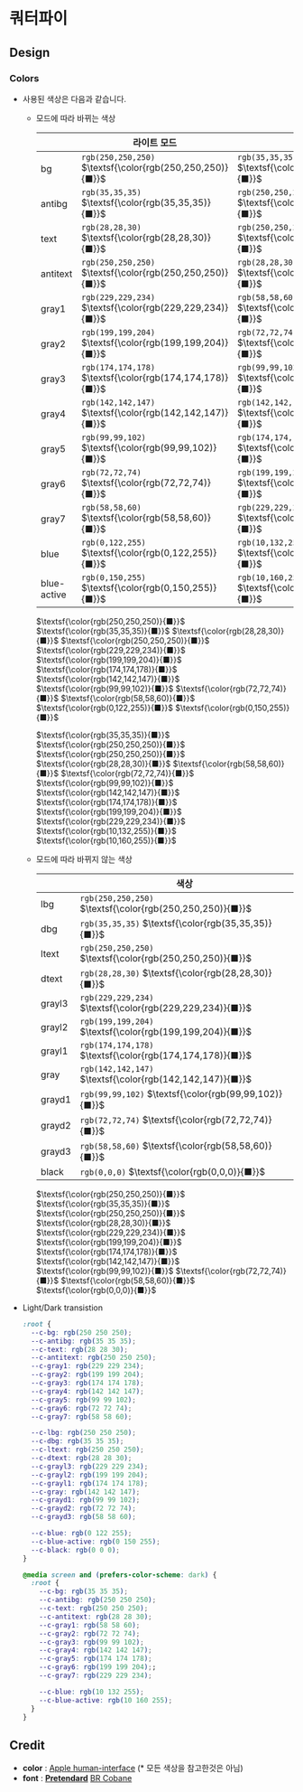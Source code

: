 # 쿼터파이

## Design

### Colors

+ 사용된 색상은 다음과 같습니다.
  + 모드에 따라 바뀌는 색상

    |  | 라이트 모드  | 다크 모드 |
    | --- | --- | --- |
    | bg | `rgb(250,250,250)` $\textsf{\color{rgb(250,250,250)}{■}}$ | `rgb(35,35,35)` $\textsf{\color{rgb(35,35,35)}{■}}$ |
    | antibg | `rgb(35,35,35)` $\textsf{\color{rgb(35,35,35)}{■}}$ | `rgb(250,250,250)` $\textsf{\color{rgb(250,250,250)}{■}}$ |
    | text | `rgb(28,28,30)` $\textsf{\color{rgb(28,28,30)}{■}}$ | `rgb(250,250,250)` $\textsf{\color{rgb(250,250,250)}{■}}$ |
    | antitext | `rgb(250,250,250)` $\textsf{\color{rgb(250,250,250)}{■}}$ | `rgb(28,28,30)` $\textsf{\color{rgb(28,28,30)}{■}}$ |
    | gray1 | `rgb(229,229,234)` $\textsf{\color{rgb(229,229,234)}{■}}$ | `rgb(58,58,60)` $\textsf{\color{rgb(58,58,60)}{■}}$ |
    | gray2 | `rgb(199,199,204)` $\textsf{\color{rgb(199,199,204)}{■}}$ | `rgb(72,72,74)` $\textsf{\color{rgb(72,72,74)}{■}}$ |
    | gray3 | `rgb(174,174,178)` $\textsf{\color{rgb(174,174,178)}{■}}$ | `rgb(99,99,102)` $\textsf{\color{rgb(99,99,102)}{■}}$ |
    | gray4 | `rgb(142,142,147)` $\textsf{\color{rgb(142,142,147)}{■}}$ | `rgb(142,142,147)` $\textsf{\color{rgb(142,142,147)}{■}}$ |
    | gray5 | `rgb(99,99,102)` $\textsf{\color{rgb(99,99,102)}{■}}$ | `rgb(174,174,178)` $\textsf{\color{rgb(174,174,178)}{■}}$ |
    | gray6 | `rgb(72,72,74)` $\textsf{\color{rgb(72,72,74)}{■}}$ | `rgb(199,199,204)` $\textsf{\color{rgb(199,199,204)}{■}}$ |
    | gray7 | `rgb(58,58,60)` $\textsf{\color{rgb(58,58,60)}{■}}$ | `rgb(229,229,234)` $\textsf{\color{rgb(229,229,234)}{■}}$ |
    | blue | `rgb(0,122,255)` $\textsf{\color{rgb(0,122,255)}{■}}$ | `rgb(10,132,255)` $\textsf{\color{rgb(10,132,255)}{■}}$ |
    | blue-active | `rgb(0,150,255)` $\textsf{\color{rgb(0,150,255)}{■}}$ | `rgb(10,160,255)` $\textsf{\color{rgb(10,160,255)}{■}}$ |

    $\textsf{\color{rgb(250,250,250)}{■}}$ $\textsf{\color{rgb(35,35,35)}{■}}$ $\textsf{\color{rgb(28,28,30)}{■}}$ $\textsf{\color{rgb(250,250,250)}{■}}$ $\textsf{\color{rgb(229,229,234)}{■}}$ $\textsf{\color{rgb(199,199,204)}{■}}$ $\textsf{\color{rgb(174,174,178)}{■}}$ $\textsf{\color{rgb(142,142,147)}{■}}$ $\textsf{\color{rgb(99,99,102)}{■}}$ $\textsf{\color{rgb(72,72,74)}{■}}$ $\textsf{\color{rgb(58,58,60)}{■}}$ $\textsf{\color{rgb(0,122,255)}{■}}$ $\textsf{\color{rgb(0,150,255)}{■}}$

    $\textsf{\color{rgb(35,35,35)}{■}}$ $\textsf{\color{rgb(250,250,250)}{■}}$ $\textsf{\color{rgb(250,250,250)}{■}}$ $\textsf{\color{rgb(28,28,30)}{■}}$ $\textsf{\color{rgb(58,58,60)}{■}}$ $\textsf{\color{rgb(72,72,74)}{■}}$ $\textsf{\color{rgb(99,99,102)}{■}}$ $\textsf{\color{rgb(142,142,147)}{■}}$ $\textsf{\color{rgb(174,174,178)}{■}}$ $\textsf{\color{rgb(199,199,204)}{■}}$ $\textsf{\color{rgb(229,229,234)}{■}}$ $\textsf{\color{rgb(10,132,255)}{■}}$ $\textsf{\color{rgb(10,160,255)}{■}}$

  + 모드에 따라 바뀌지 않는 색상

    |  | 색상 |
    | --- | --- |
    | lbg | `rgb(250,250,250)` $\textsf{\color{rgb(250,250,250)}{■}}$ |
    | dbg | `rgb(35,35,35)` $\textsf{\color{rgb(35,35,35)}{■}}$ |
    | ltext | `rgb(250,250,250)` $\textsf{\color{rgb(250,250,250)}{■}}$ |
    | dtext | `rgb(28,28,30)` $\textsf{\color{rgb(28,28,30)}{■}}$ |
    | grayl3 | `rgb(229,229,234)` $\textsf{\color{rgb(229,229,234)}{■}}$ |
    | grayl2 | `rgb(199,199,204)` $\textsf{\color{rgb(199,199,204)}{■}}$ |
    | grayl1 | `rgb(174,174,178)` $\textsf{\color{rgb(174,174,178)}{■}}$ |
    | gray | `rgb(142,142,147)` $\textsf{\color{rgb(142,142,147)}{■}}$ |
    | grayd1 | `rgb(99,99,102)` $\textsf{\color{rgb(99,99,102)}{■}}$ |
    | grayd2 | `rgb(72,72,74)` $\textsf{\color{rgb(72,72,74)}{■}}$ |
    | grayd3 | `rgb(58,58,60)` $\textsf{\color{rgb(58,58,60)}{■}}$ |
    | black | `rgb(0,0,0)` $\textsf{\color{rgb(0,0,0)}{■}}$ |

    $\textsf{\color{rgb(250,250,250)}{■}}$ $\textsf{\color{rgb(35,35,35)}{■}}$ $\textsf{\color{rgb(250,250,250)}{■}}$ $\textsf{\color{rgb(28,28,30)}{■}}$ $\textsf{\color{rgb(229,229,234)}{■}}$ $\textsf{\color{rgb(199,199,204)}{■}}$ $\textsf{\color{rgb(174,174,178)}{■}}$ $\textsf{\color{rgb(142,142,147)}{■}}$ $\textsf{\color{rgb(99,99,102)}{■}}$ $\textsf{\color{rgb(72,72,74)}{■}}$ $\textsf{\color{rgb(58,58,60)}{■}}$ $\textsf{\color{rgb(0,0,0)}{■}}$

+ Light/Dark transistion

  ```css
  :root {
    --c-bg: rgb(250 250 250);
    --c-antibg: rgb(35 35 35);
    --c-text: rgb(28 28 30);
    --c-antitext: rgb(250 250 250);
    --c-gray1: rgb(229 229 234);
    --c-gray2: rgb(199 199 204);
    --c-gray3: rgb(174 174 178);
    --c-gray4: rgb(142 142 147);
    --c-gray5: rgb(99 99 102);
    --c-gray6: rgb(72 72 74);
    --c-gray7: rgb(58 58 60);

    --c-lbg: rgb(250 250 250);
    --c-dbg: rgb(35 35 35);
    --c-ltext: rgb(250 250 250);
    --c-dtext: rgb(28 28 30);
    --c-grayl3: rgb(229 229 234);
    --c-grayl2: rgb(199 199 204);
    --c-grayl1: rgb(174 174 178);
    --c-gray: rgb(142 142 147);
    --c-grayd1: rgb(99 99 102);
    --c-grayd2: rgb(72 72 74);
    --c-grayd3: rgb(58 58 60);

    --c-blue: rgb(0 122 255);
    --c-blue-active: rgb(0 150 255);
    --c-black: rgb(0 0 0);
  }

  @media screen and (prefers-color-scheme: dark) {
    :root {
      --c-bg: rgb(35 35 35);
      --c-antibg: rgb(250 250 250);
      --c-text: rgb(250 250 250);
      --c-antitext: rgb(28 28 30);
      --c-gray1: rgb(58 58 60);
      --c-gray2: rgb(72 72 74);
      --c-gray3: rgb(99 99 102);
      --c-gray4: rgb(142 142 147);
      --c-gray5: rgb(174 174 178);
      --c-gray6: rgb(199 199 204);;
      --c-gray7: rgb(229 229 234);

      --c-blue: rgb(10 132 255);
      --c-blue-active: rgb(10 160 255);
    }
  }
  ```
  
## Credit

+ **color** : [Apple human-interface](https://developer.apple.com/design/human-interface-guidelines/color) (* 모든 색상을 참고한것은 아님)
+ **font** : [**Pretendard**](https://github.com/orioncactus/pretendard) [BR Cobane](https://www.cdnfonts.com/br-cobane.font)

